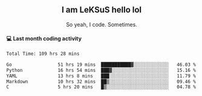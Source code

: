 <h2 align="center">I am LeKSuS hello lol</h2>
<p align="center">So yeah, I code. Sometimes.</p>

#### :computer: Last month coding activity
<!--START_SECTION:waka-->

```txt
Total Time: 109 hrs 28 mins

Go                 51 hrs 19 mins  ███████████▓░░░░░░░░░░░░░   46.03 %
Python             16 hrs 54 mins  ███▓░░░░░░░░░░░░░░░░░░░░░   15.16 %
YAML               13 hrs 8 mins   ███░░░░░░░░░░░░░░░░░░░░░░   11.79 %
Markdown           10 hrs 32 mins  ██▒░░░░░░░░░░░░░░░░░░░░░░   09.46 %
C                  5 hrs 20 mins   █▒░░░░░░░░░░░░░░░░░░░░░░░   04.78 %
```

<!--END_SECTION:waka-->
